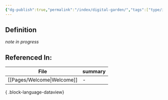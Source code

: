 ```yaml
---
{"dg-publish":true,"permalink":"/index/digital-garden/","tags":["type/index","rough"],"created":"2024-01-12T09:28:05.237-08:00","updated":"2024-01-12T09:30:02.793-08:00"}
---
```


## Definition
*note in progress*

## Referenced In:
| File                          | summary |
| ----------------------------- | ------- |
| [[Pages/Welcome\|Welcome]] | \-      |

{ .block-language-dataview}
